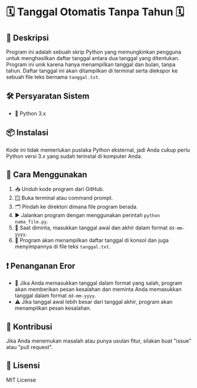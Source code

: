 # 🗓️ Tanggal Otomatis Tanpa Tahun 🗓️

## 📝 Deskripsi

Program ini adalah sebuah skrip Python yang memungkinkan pengguna untuk menghasilkan daftar tanggal antara dua tanggal yang ditentukan. Program ini unik karena hanya menampilkan tanggal dan bulan, tanpa tahun. Daftar tanggal ini akan ditampilkan di terminal serta diekspor ke sebuah file teks bernama `tanggal.txt`.

## 🛠️ Persyaratan Sistem

- 🐍 Python 3.x 

## 📦 Instalasi

Kode ini tidak memerlukan pustaka Python eksternal, jadi Anda cukup perlu Python versi 3.x yang sudah terinstal di komputer Anda.

## 🎯 Cara Menggunakan

1. 📥 Unduh kode program dari GitHub.
2. 🪟 Buka terminal atau command prompt.
3. 🗂️ Pindah ke direktori dimana file program berada.
4. ▶️ Jalankan program dengan menggunakan perintah `python nama_file.py`.
5. 📝 Saat diminta, masukkan tanggal awal dan akhir dalam format `dd-mm-yyyy`.
6. 📃 Program akan menampilkan daftar tanggal di konsol dan juga menyimpannya di file teks `tanggal.txt`.

## ❗ Penanganan Eror

- 🛑 Jika Anda memasukkan tanggal dalam format yang salah, program akan memberikan pesan kesalahan dan meminta Anda memasukkan tanggal dalam format `dd-mm-yyyy`.
- ⚠️ Jika tanggal awal lebih besar dari tanggal akhir, program akan menampilkan pesan kesalahan.

## 👥 Kontribusi

Jika Anda menemukan masalah atau punya usulan fitur, silakan buat "issue" atau "pull request".

## 📜 Lisensi

MIT License
